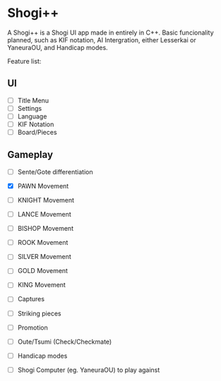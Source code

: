# Shogi++
A Shogi++ is a Shogi UI app made in entirely in C++. 
Basic funcionality planned, such as KIF notation, AI Intergration, either Lesserkai or YaneuraOU, and Handicap modes.

Feature list:

## UI
- [ ] Title Menu
- [ ] Settings
- [ ] Language
- [ ] KIF Notation
- [ ] Board/Pieces

## Gameplay
- [ ] Sente/Gote differentiation
- [x] PAWN Movement
- [ ] KNIGHT Movement
- [ ] LANCE Movement
- [ ] BISHOP Movement
- [ ] ROOK Movement
- [ ] SILVER Movement
- [ ] GOLD Movement
- [ ] KING Movement
- [ ] Captures
- [ ] Striking pieces
- [ ] Promotion
- [ ] Oute/Tsumi (Check/Checkmate)
- [ ] Handicap modes
- [ ] Shogi Computer (eg. YaneuraOU) to play against
    
